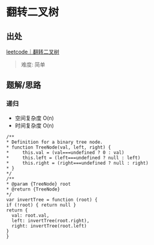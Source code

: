 # 翻转二叉树

## 出处

[leetcode｜翻转二叉树](https://leetcode-cn.com/problems/invert-binary-tree/)

> 难度: 简单

## 题解/思路

### 递归

- 空间复杂度 O(n)
- 时间复杂度 O(n)

```
/**
* Definition for a binary tree node.
* function TreeNode(val, left, right) {
*     this.val = (val===undefined ? 0 : val)
*     this.left = (left===undefined ? null : left)
*     this.right = (right===undefined ? null : right)
* }
*/
/**
* @param {TreeNode} root
* @return {TreeNode}
*/
var invertTree = function (root) {
if (!root) { return null }
return {
  val: root.val,
  left: invertTree(root.right),
  right: invertTree(root.left)
}
}
```
